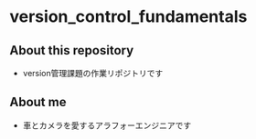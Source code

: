 # version_control_fundamentals

## About this repository

* version管理課題の作業リポジトリです

## About me

* 車とカメラを愛するアラフォーエンジニアです
